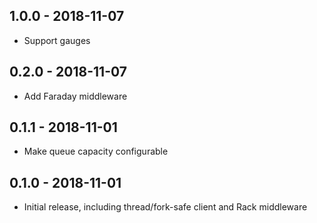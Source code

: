## 1.0.0 - 2018-11-07
- Support gauges

## 0.2.0 - 2018-11-07
- Add Faraday middleware

## 0.1.1 - 2018-11-01
- Make queue capacity configurable

## 0.1.0 - 2018-11-01
- Initial release, including thread/fork-safe client and Rack middleware
